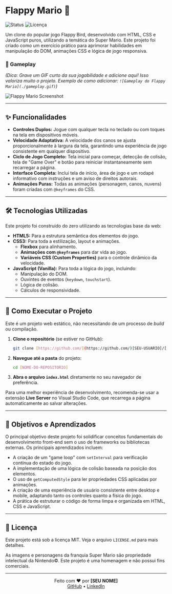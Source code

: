 # Flappy Mario 🍄

![Status](https://img.shields.io/badge/status-concluído-green)
![Licença](https://img.shields.io/badge/licença-MIT-blue)

Um clone do popular jogo Flappy Bird, desenvolvido com HTML, CSS e JavaScript puros, utilizando a temática do Super Mario. Este projeto foi criado como um exercício prático para aprimorar habilidades em manipulação do DOM, animações CSS e lógica de jogo responsiva.

### 📸 Gameplay
*(Dica: Grave um GIF curto da sua jogabilidade e adicione aqui! Isso valoriza muito o projeto. Exemplo de como adicionar: `![Gameplay do Flappy Mario](./gameplay.gif)`)*

![Flappy Mario Screenshot](https://i.imgur.com/gK2WbL7.png)

---

## ✨ Funcionalidades

* **Controles Duplos:** Jogue com qualquer tecla no teclado ou com toques na tela em dispositivos móveis.
* **Velocidade Adaptativa:** A velocidade dos canos se ajusta proporcionalmente à largura da tela, garantindo uma experiência de jogo consistente em qualquer dispositivo.
* **Ciclo de Jogo Completo:** Tela inicial para começar, detecção de colisão, tela de "Game Over" e botão para reiniciar instantaneamente sem recarregar a página.
* **Interface Completa:** Inclui tela de início, área de jogo e um rodapé informativo com instruções e um aviso de direitos autorais.
* **Animações Puras:** Todas as animações (personagem, canos, nuvens) foram criadas com `@keyframes` do CSS.

---

## 🛠️ Tecnologias Utilizadas

Este projeto foi construído do zero utilizando as tecnologias base da web:

* **HTML5:** Para a estrutura semântica dos elementos do jogo.
* **CSS3:** Para toda a estilização, layout e animações.
    * **Flexbox** para alinhamento.
    * **Animações com `@keyframes`** para dar vida ao jogo.
    * **Variáveis CSS (Custom Properties)** para o controle dinâmico da velocidade.
* **JavaScript (Vanilla):** Para toda a lógica do jogo, incluindo:
    * Manipulação do DOM.
    * Ouvintes de eventos (`keydown`, `touchstart`).
    * Lógica de colisão.
    * Cálculos de responsividade.

---

## 🚀 Como Executar o Projeto

Este é um projeto web estático, não necessitando de um processo de *build* ou compilação.

1.  **Clone o repositório** (se estiver no GitHub):
    ```bash
    git clone [https://github.com/](https://github.com/)[SEU-USUARIO]/[NOME-DO-REPOSITORIO].git
    ```
2.  **Navegue até a pasta** do projeto:
    ```bash
    cd [NOME-DO-REPOSITORIO]
    ```
3.  **Abra o arquivo `index.html`** diretamente no seu navegador de preferência.

Para uma melhor experiência de desenvolvimento, recomenda-se usar a extensão **Live Server** no Visual Studio Code, que recarrega a página automaticamente ao salvar alterações.

---

## 🧠 Objetivos e Aprendizados

O principal objetivo deste projeto foi solidificar conceitos fundamentais do desenvolvimento front-end sem o uso de frameworks ou bibliotecas externas. Os principais aprendizados incluem:

* A criação de um "game loop" com `setInterval` para verificação contínua do estado do jogo.
* A implementação de uma lógica de colisão baseada na posição dos elementos.
* O uso de `getComputedStyle` para ler propriedades CSS aplicadas por animações.
* A criação de uma experiência de usuário consistente entre desktop e mobile, adaptando tanto os controles quanto a física do jogo.
* A prática de estruturar o código de forma limpa e organizada em HTML, CSS e JavaScript.

---

## 📄 Licença

Este projeto está sob a licença MIT. Veja o arquivo `LICENSE.md` para mais detalhes.

As imagens e personagens da franquia Super Mario são propriedade intelectual da Nintendo©. Este projeto é uma homenagem e não possui fins comerciais.

---

<div align="center">
  Feito com ❤️ por <strong>[SEU NOME]</strong>
</div>

<div align="center">
  <a href="[[LINK-PARA-SEU-GITHUB](https://github.com/ranieryfialho)]">GitHub</a> •
  <a href="[https://www.linkedin.com/in/raniery-fialho-910ab9100/]">LinkedIn</a>
</div>
